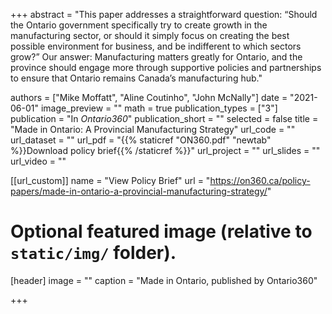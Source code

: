 
+++
abstract = "This paper addresses a straightforward question: “Should the Ontario government specifically try to create growth in the manufacturing sector, or should it simply focus on creating the best possible environment for business, and be indifferent to which sectors grow?” Our answer: Manufacturing matters greatly for Ontario, and the province should engage more through supportive policies and partnerships to ensure that Ontario remains Canada’s manufacturing hub."

authors = ["Mike Moffatt", "Aline Coutinho", "John McNally"]
date = "2021-06-01"
image_preview = ""
math = true
publication_types = ["3"]
publication = "In *Ontario360*"
publication_short = ""
selected = false
title = "Made in Ontario: A Provincial Manufacturing Strategy"
url_code = ""
url_dataset = ""
url_pdf = "{{% staticref "ON360.pdf" "newtab" %}}Download policy brief{{% /staticref %}}"
url_project = ""
url_slides = ""
url_video = ""



[[url_custom]]
name = "View Policy Brief"
url = "https://on360.ca/policy-papers/made-in-ontario-a-provincial-manufacturing-strategy/"

# Optional featured image (relative to `static/img/` folder).
[header]
image = ""
caption = "Made in Ontario, published by Ontario360"

+++


